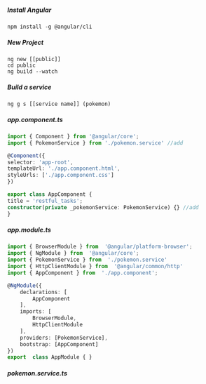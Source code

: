 ##### Install Angular

```console
npm install -g @angular/cli
```

##### New Project
```
ng new [[public]]
cd public
ng build --watch
```



##### Build a service

```
ng g s [[service name]] (pokemon)
```

##### app.component.ts
```typescript
import { Component } from '@angular/core';
import { PokemonService } from './pokemon.service' //add

@Component({
selector: 'app-root',
templateUrl: './app.component.html',
styleUrls: ['./app.component.css']
})

export class AppComponent {
title = 'restful_tasks';
constructor(private _pokemonService: PokemonService) {} //add
}
```
##### app.module.ts
```typescript
import { BrowserModule } from  '@angular/platform-browser';
import { NgModule } from  '@angular/core';
import { PokemonService } from  './pokemon.service'
import { HttpClientModule } from  '@angular/common/http'
import { AppComponent } from  './app.component';

@NgModule({
    declarations: [
        AppComponent
    ],
    imports: [
        BrowserModule,
        HttpClientModule
    ],
    providers: [PokemonService],
    bootstrap: [AppComponent]
})
export  class AppModule { }
```
##### pokemon.service.ts
<!--stackedit_data:
eyJoaXN0b3J5IjpbNDcwOTM5OTIxLC02ODU4ODY2MzJdfQ==
-->